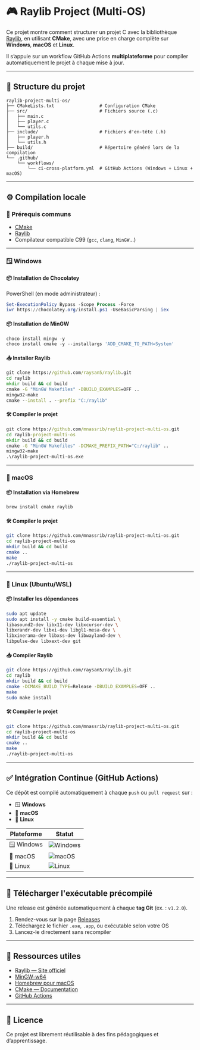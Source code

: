 # 🎮 Raylib Project (Multi-OS)

Ce projet montre comment structurer un projet C avec la bibliothèque [Raylib](https://www.raylib.com/), en utilisant **CMake**, avec une prise en charge complète sur **Windows**, **macOS** et **Linux**.

Il s’appuie sur un workflow GitHub Actions **multiplateforme** pour compiler automatiquement le projet à chaque mise à jour.

---

## 📁 Structure du projet

```
raylib-project-multi-os/
├── CMakeLists.txt                 # Configuration CMake
├── src/                           # Fichiers source (.c)
│   ├── main.c
│   ├── player.c
│   └── utils.c
├── include/                       # Fichiers d'en-tête (.h)
│   ├── player.h
│   └── utils.h
├── build/                         # Répertoire généré lors de la compilation
└── .github/
    └── workflows/
        └── ci-cross-platform.yml  # GitHub Actions (Windows + Linux + macOS)
```

---

## ⚙️ Compilation locale

### 🔧 Prérequis communs

* [CMake](https://cmake.org/download/)
* [Raylib](https://www.raylib.com/)
* Compilateur compatible C99 (`gcc`, `clang`, `MinGW`...)

---

### 🪟 Windows

#### 📦 Installation de Chocolatey

PowerShell (en mode administrateur) :
```powershell
Set-ExecutionPolicy Bypass -Scope Process -Force
iwr https://chocolatey.org/install.ps1 -UseBasicParsing | iex
```

#### 📦 Installation de MinGW

```powershell
choco install mingw -y
choco install cmake -y --installargs 'ADD_CMAKE_TO_PATH=System'
```

#### 📥 Installer Raylib

```cmd
git clone https://github.com/raysan5/raylib.git
cd raylib
mkdir build && cd build
cmake -G "MinGW Makefiles" -DBUILD_EXAMPLES=OFF ..
mingw32-make
cmake --install . --prefix "C:/raylib"
```

#### 🛠️ Compiler le projet

```cmd
git clone https://github.com/mnassrib/raylib-project-multi-os.git
cd raylib-project-multi-os
mkdir build && cd build
cmake -G "MinGW Makefiles" -DCMAKE_PREFIX_PATH="C:/raylib" ..
mingw32-make
.\raylib-project-multi-os.exe
```

---

### 🍎 macOS

#### 📦 Installation via Homebrew

```bash
brew install cmake raylib
```

#### 🛠️ Compiler le projet

```bash
git clone https://github.com/mnassrib/raylib-project-multi-os.git
cd raylib-project-multi-os
mkdir build && cd build
cmake ..
make
./raylib-project-multi-os
```

---

### 🐧 Linux (Ubuntu/WSL)

#### 📦 Installer les dépendances

```bash
sudo apt update
sudo apt install -y cmake build-essential \
libasound2-dev libx11-dev libxcursor-dev \
libxrandr-dev libxi-dev libgl1-mesa-dev \
libxinerama-dev libxss-dev libwayland-dev \
libpulse-dev libxext-dev git
```

#### 📥 Compiler Raylib

```bash
git clone https://github.com/raysan5/raylib.git
cd raylib
mkdir build && cd build
cmake -DCMAKE_BUILD_TYPE=Release -DBUILD_EXAMPLES=OFF ..
make
sudo make install
```

#### 🛠️ Compiler le projet

```bash
git clone https://github.com/mnassrib/raylib-project-multi-os.git
cd raylib-project-multi-os
mkdir build && cd build
cmake ..
make
./raylib-project-multi-os
```

---

## ✅ Intégration Continue (GitHub Actions)

Ce dépôt est compilé automatiquement à chaque `push` ou `pull request` sur :

* 🪟 **Windows**
* 🍎 **macOS**
* 🐧 **Linux**

| Plateforme | Statut                                                                                                                        |
| ---------- | ----------------------------------------------------------------------------------------------------------------------------- |
| 🪟 Windows | ![Windows](https://github.com/mnassrib/raylib-project-multi-os/actions/workflows/ci-cross-platform.yml/badge.svg?branch=main) |
| 🍎 macOS   | ![macOS](https://github.com/mnassrib/raylib-project-multi-os/actions/workflows/ci-cross-platform.yml/badge.svg?branch=main)   |
| 🐧 Linux   | ![Linux](https://github.com/mnassrib/raylib-project-multi-os/actions/workflows/ci-cross-platform.yml/badge.svg?branch=main)   |

---

## 🚀 Télécharger l'exécutable précompilé

Une release est générée automatiquement à chaque **tag Git** (ex. : `v1.2.0`).

1. Rendez-vous sur la page [Releases](https://github.com/mnassrib/raylib-project-multi-os/releases)
2. Téléchargez le fichier `.exe`, `.app`, ou exécutable selon votre OS
3. Lancez-le directement sans recompiler

---

## 🧠 Ressources utiles

* [Raylib — Site officiel](https://www.raylib.com/)
* [MinGW-w64](https://www.mingw-w64.org/)
* [Homebrew pour macOS](https://brew.sh)
* [CMake — Documentation](https://cmake.org/documentation/)
* [GitHub Actions](https://docs.github.com/en/actions)

---

## 📜 Licence

Ce projet est librement réutilisable à des fins pédagogiques et d’apprentissage.
